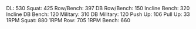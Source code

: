 DL: 530
 Squat: 425
 Row/Bench: 397
 DB Row/Bench: 150
 Incline Bench: 320
 Incline DB Bench: 120
 Military: 310
 DB Military: 120
 Push Up: 106
 Pull Up: 33
 1RPM Squat: 880
 1RPM Row: 705
 1RPM Bench: 660
